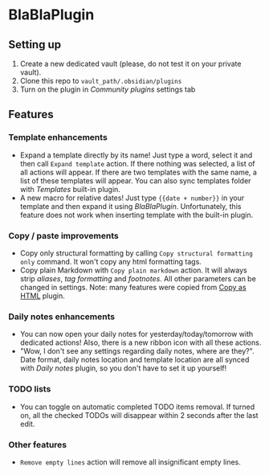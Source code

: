   # BlaBlaPlugin

  ## Setting up

  1. Create a new dedicated vault (please, do not test it on your private vault).
  2. Clone this repo to `vault_path/.obsidian/plugins`
  3. Turn on the plugin in *Community plugins* settings tab

  ## Features

  ### Template enhancements
  * Expand a template directly by its name! Just type a word, select it and then call `Expand template` action. If there nothing was selected, a list of all actions will appear. If there are two templates with the same name, a list of these templates will appear. You can also sync templates folder with *Templates* built-in plugin.
  * A new macro for relative dates! Just type `{{date + number}}` in your template and then expand it using *BlaBlaPlugin*. Unfortunately, this feature does not work when inserting template with the built-in plugin.

  ### Copy / paste improvements
  * Copy only structural formatting by calling `Copy structural formatting only` command. It won't copy any html formatting tags.
  * Copy plain Markdown with `Copy plain markdown` action. It will always strip *aliases*, *tag formatting* and *footnotes*. All other parameters can be changed in settings. Note: many features were copied from [Copy as HTML](https://github.com/jenningsb2/copy-as-html) plugin.

  ### Daily notes enhancements
  * You can now open your daily notes for yesterday/today/tomorrow with dedicated actions! Also, there is a new ribbon icon with all these actions.
  * "Wow, I don't see any settings regarding daily notes, where are they?". Date format, daily notes location and template location are all synced with *Daily notes* plugin, so you don't have to set it up yourself!

  ### TODO lists
  * You can toggle on automatic completed TODO items removal. If turned on, all the checked TODOs will disappear within 2 seconds after the last edit.

  ### Other features
  * `Remove empty lines` action will remove all insignificant empty lines.
